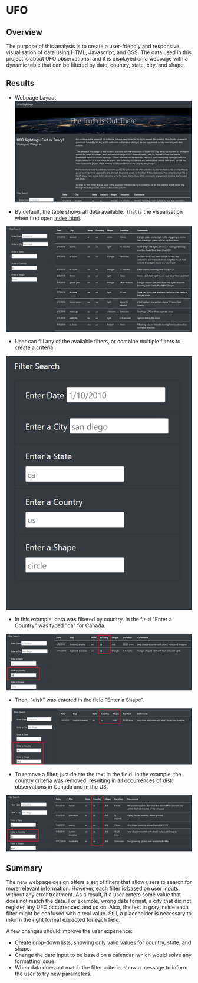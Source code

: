 # UFO

## Overview

The purpose of this analysis is to create a user-friendly and responsive visualisation of data using HTML, Javascript, and CSS. The data used in this project is about UFO observations, and it is displayed on a webpage with a dynamic table that can be filtered by date, country, state, city, and shape.

## Results

- Webpage Layout
![Layout](static/images/PageLayout.png)

- By default, the table shows all data available. That is the visualisation when first open [index.html](index.html).

![Default](static/images/DefaultVisualisation.png)

- User can fill any of the available filters, or combine multiple filters to create a criteria.

![Filter](static/images/Filters.png)

- In this example, data was filtered by country. In the field "Enter a Country" was typed "ca" for Canada.

![Country](static/images/FilterByCountry.png)

- Then, "disk" was entered in the field "Enter a Shape".

![CombiningFilters](static/images/CombiningFilters.png)

- To remove a filter, just delete the text in the field. In the example, the country criteria was removed, resulting in all occurrences of disk observations in Canada and in the US.

![RemovingFilter](static/images/RemovingFilter.png)

## Summary

The new webpage design offers a set of filters that allow users to search for more relevant information. However, each filter is based on user inputs, without any error treatment. As a result, if a user enters some value that does not match the data. For example, wrong date format, a city that did not register any UFO occurrences, and so on. Also, the text in gray inside each filter might be confused with a real value. Still, a placeholder is necessary to inform the right format expected for each field.

A few changes should improve the user experience:
- Create drop-down lists, showing only valid values for country, state, and shape.
- Change the date input to be based on a calendar, which would solve any formatting issue.
- When data does not match the filter criteria, show a message to inform the user to try new parameters.